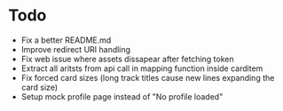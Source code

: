 # Todo

- Fix a better README.md 
- Improve redirect URI handling
- Fix web issue where assets dissapear after fetching token
- Extract all aritsts from api call in mapping function inside carditem
- Fix forced card sizes (long track titles cause new lines expanding the card size)
- Setup mock profile page instead of "No profile loaded"



